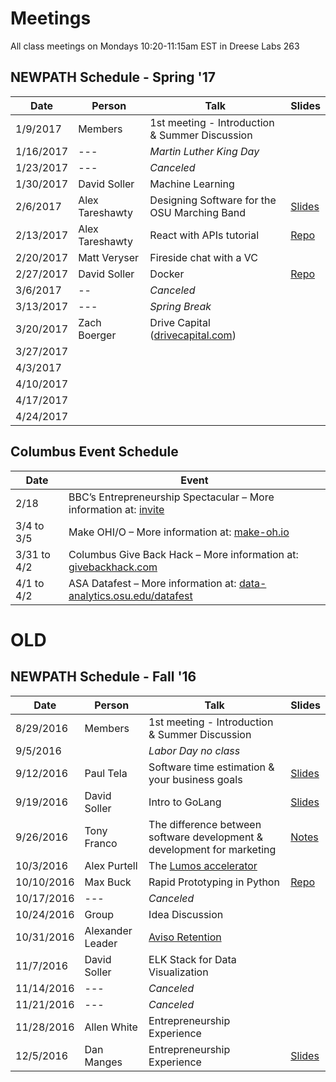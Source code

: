 # Meetings

All class meetings on Mondays 10:20-11:15am EST in Dreese Labs 263

## NEWPATH Schedule - Spring '17
Date | Person | Talk | Slides
-----|--------|------|-------
1/9/2017 | Members | 1st meeting - Introduction & Summer Discussion |
1/16/2017 | --- | *Martin Luther King Day* |
1/23/2017 | --- | *Canceled* |
1/30/2017 | David Soller | Machine Learning |
2/6/2017 | Alex Tareshawty | Designing Software for the OSU Marching Band  | [Slides](https://docs.google.com/presentation/d/1Iu992nlP8dAI69-gY_-WHv4MABHufx7rIpOAbtoFxq8/edit?usp=sharing)
2/13/2017 | Alex Tareshawty | React with APIs tutorial | [Repo](https://github.com/atareshawty/newpath-react-app-demo)
2/20/2017 | Matt Veryser | Fireside chat with a VC |
2/27/2017 | David Soller | Docker | [Repo](https://github.com/3ygun/docker-demo)
3/6/2017 | -- | *Canceled* |
3/13/2017 | --- | *Spring Break* |
3/20/2017 | Zach Boerger | Drive Capital ([drivecapital.com](https://www.drivecapital.com/)) |
3/27/2017 |  |  |
4/3/2017 |  |  |
4/10/2017 |  |  |
4/17/2017 |  |  |
4/24/2017 |  |  |


## Columbus Event Schedule
Date | Event
-----|------
2/18 | BBC’s Entrepreneurship Spectacular – More information at: [invite](https://nvite.com/ES2017/a912)
3/4 to 3/5 | Make OHI/O – More information at: [make-oh.io](http://make-oh.io/)
3/31 to 4/2 | Columbus Give Back Hack – More information at: [givebackhack.com](http://givebackhack.com/)
4/1 to 4/2 | ASA Datafest – More information at: [data-analytics.osu.edu/datafest](https://data-analytics.osu.edu/datafest)


# OLD

## NEWPATH Schedule - Fall '16

Date | Person | Talk | Slides
-----|--------|------|-------
8/29/2016 | Members | 1st meeting - Introduction & Summer Discussion |
9/5/2016 |  | *Labor Day no class* |
9/12/2016 | Paul Tela | Software time estimation & your business goals | [Slides](https://docs.google.com/presentation/d/10mQTw00gzBIU9Nke-fSyrxhBQPgleuZ6UyNT_MYgDPk/edit#slide=id.gc6f9e470d_0_0)
9/19/2016 | David Soller | Intro to GoLang | [Slides](https://1drv.ms/p/s!AigG_yCNVYnRn_xwNaNVOb9LTLaT-Q)
9/26/2016 | Tony Franco | The difference between software development & development for marketing | [Notes](https://gist.github.com/3ygun/875ebe09d9afbc439f207862f04348cb)
10/3/2016 | Alex Purtell | The [Lumos accelerator](http://lumosinnovation.com/) |
10/10/2016 | Max Buck | Rapid Prototyping in Python | [Repo](https://github.com/buckmaxwell/pic-picker)
10/17/2016 | --- | *Canceled* |
10/24/2016 | Group | Idea Discussion |
10/31/2016 | Alexander Leader | [Aviso Retention](http://avisoretention.com/) |
11/7/2016 | David Soller | ELK Stack for Data Visualization |
11/14/2016 | --- | *Canceled* |
11/21/2016 | --- | *Canceled* |
11/28/2016 | Allen White | Entrepreneurship Experience |
12/5/2016 | Dan Manges | Entrepreneurship Experience | [Slides](https://docs.google.com/presentation/d/1OFdreS1OlhDp686Y7002oCU_911kCeHtgftfYN3H_0E/edit)
